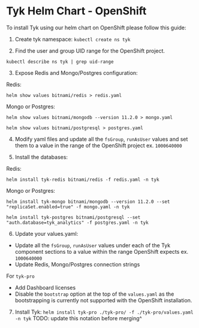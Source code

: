 # Tyk Helm Chart - OpenShift
To install Tyk using our helm chart on OpenShift please follow this guide:

1. Create tyk namespace: `kubectl create ns tyk`

2. Find the user and group UID range for the OpenShift project.
```
kubectl describe ns tyk | grep uid-range
```

3. Expose Redis and Mongo/Postgres configuration:

Redis:
```
helm show values bitnami/redis > redis.yaml
```

Mongo or Postgres:
```
helm show values bitnami/mongodb --version 11.2.0 > mongo.yaml
```
```
helm show values bitnami/postgresql > postgres.yaml
```

4. Modify yaml files and update all the `fsGroup`, `runAsUser` values and set them to a value in the range of the OpenShift project ex. `1000640000`

5. Install the databases:

Redis:
```
helm install tyk-redis bitnami/redis -f redis.yaml -n tyk
```

Mongo or Postgres:
```
helm install tyk-mongo bitnami/mongodb --version 11.2.0 --set "replicaSet.enabled=true" -f mongo.yaml -n tyk
```
```
helm install tyk-postgres bitnami/postgresql --set "auth.database=tyk_analytics" -f postgres.yaml -n tyk
```

6. Update your values.yaml:

- Update all the `fsGroup`, `runAsUser` values under each of the Tyk component sections to a value within the range OpenShift expects ex. `1000640000`
- Update Redis, Mongo/Postgres connection strings

For `tyk-pro`
- Add Dashboard licenses
- Disable the `bootstrap` option at the top of the `values.yaml` as the bootstrapping is currently not supported with the OpenShift installation.

7. Install Tyk: `helm install tyk-pro ./tyk-pro/ -f ./tyk-pro/values.yaml -n tyk`
TODO: update this notation before merging^

